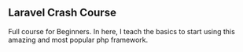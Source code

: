 ## Laravel Crash Course

Full course for Beginners.
In here, I teach the basics to start using this amazing and most popular php framework.

